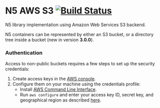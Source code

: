# N5 AWS S3 [![Build Status](https://travis-ci.org/saalfeldlab/n5-aws-s3.svg?branch=master)](https://travis-ci.org/saalfeldlab/n5-aws-s3)
N5 library implementation using Amazon Web Services S3 backend.

N5 containers can be represented by either an S3 bucket, or a directory tree inside a bucket (new in version **3.0.0**).

### Authentication

Access to non-public buckets requires a few steps to set up the security credentials:

1. Create access keys in the [AWS console](https://console.aws.amazon.com/iam/home?#/security_credential).
1. Configure them on your machine using the credentials profile:
    * Install [AWS Command Line Interface](https://aws.amazon.com/cli/).
    * Run `aws configure` and enter your access key ID, secret key, and geographical region as described [here](https://docs.aws.amazon.com/cli/latest/userguide/cli-chap-getting-started.html#cli-quick-configuration).
